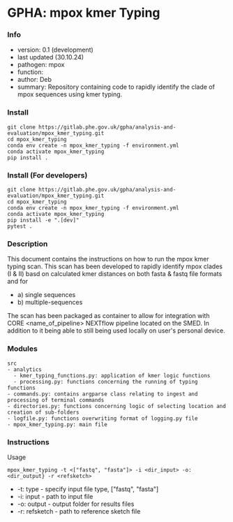 # GPHA: mpox kmer Typing

### Info
- version: 0.1 (development)
- last updated (30.10.24)
- pathogen: mpox
- function: 
- author: Deb
- summary: Repository containing code to rapidly identify the clade of mpox sequences using kmer typing.


### Install
```
git clone https://gitlab.phe.gov.uk/gpha/analysis-and-evaluation/mpox_kmer_typing.git
cd mpox_kmer_typing
conda env create -n mpox_kmer_typing -f environment.yml
conda activate mpox_kmer_typing
pip install .
```

### Install (For developers)
```
git clone https://gitlab.phe.gov.uk/gpha/analysis-and-evaluation/mpox_kmer_typing.git
cd mpox_kmer_typing
conda env create -n mpox_kmer_typing -f environment.yml
conda activate mpox_kmer_typing
pip install -e ".[dev]"
pytest . 
```

### Description
This document contains the instructions on how to run the mpox kmer typing scan. This scan has been developed 
to rapidly identify mpox clades (I & II) basd on calculated kmer distances on both fasta & fastq file formats
and for 
- a) single sequences
- b) multiple-sequences

The scan has been packaged as container to allow for integration with CORE <name_of_pipeline> NEXTflow pipeline 
located on the SMED. In addition to it being able to still being used locally on user's personal device.

### Modules
```
src
- analytics
  - kmer_typing_functions.py: application of kmer logic functions
  - processing.py: functions concerning the running of typing functions
- commands.py: contains argparse class relating to ingest and processing of terminal commands
- directories.py: functions concerning logic of selecting location and creation of sub-folders
- logfile.py: functions overwriting format of logging.py file
- mpox_kmer_typing.py: main file
```

### Instructions
Usage
```
mpox_kmer_typing -t <["fastq", "fasta"]> -i <dir_input> -o: <dir_output} -r <refsketch>
```
- -t: type - specify input file type, ["fastq", "fasta"]
- -i: input - path to input file
- -o: output - output folder for results files
- -r: refsketch - path to reference sketch file

